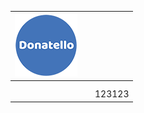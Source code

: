 | [![Donatello](https://github.com/EvgenLubops/Donate/blob/main/img/donatello_100.png "Donatello")](https://donatello.to/Lubops "Donatello")  |   |   |
| ------------ | ------------ | ------------ |
|   |   |   |
|   |   |   |
|   |   |  123123 |
